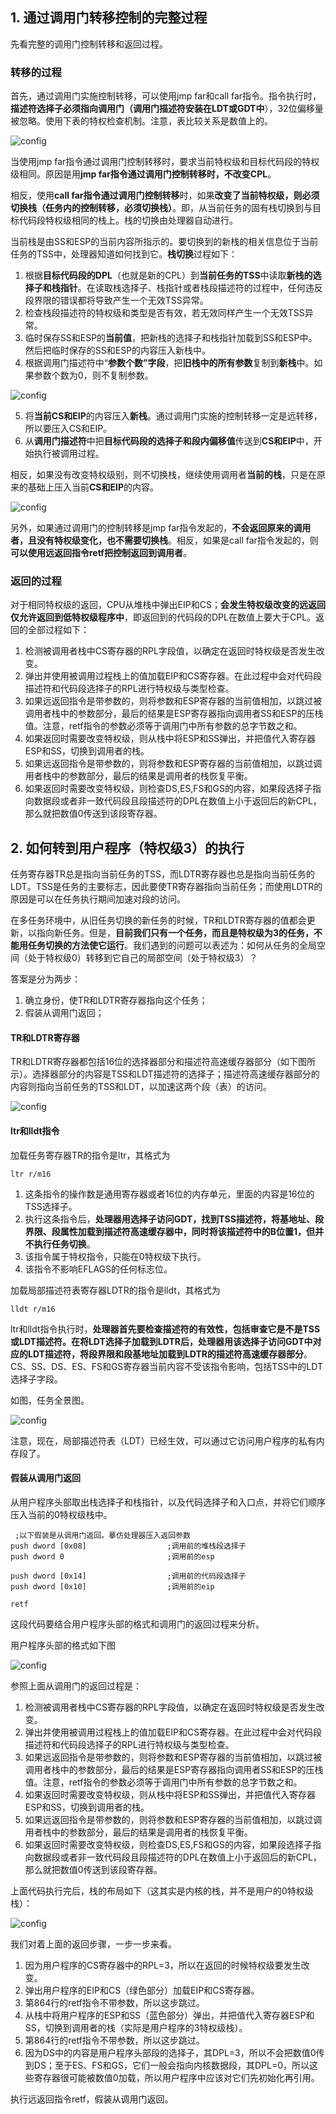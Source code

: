 ## 1. 通过调用门转移控制的完整过程

先看完整的调用门控制转移和返回过程。

### 转移的过程

首先，通过调用门实施控制转移，可以使用jmp far和call far指令。指令执行时，**描述符选择子必须指向调用门（调用门描述符安装在LDT或GDT中**），32位偏移量被忽略。使用下表的特权检查机制。注意，表比较关系是数值上的。

![config](images/11.png)

当使用jmp far指令通过调用门控制转移时，要求当前特权级和目标代码段的特权级相同。原因是用**jmp far指令通过调用门控制转移时，不改变CPL**。

相反，使用**call far指令通过调用门控制转移**时，如果**改变了当前特权级，则必须切换栈（任务内的控制转移，必须切换栈）**。即，从当前任务的固有栈切换到与目标代码段特权级相同的栈上。栈的切换由处理器自动进行。

当前栈是由SS和ESP的当前内容所指示的。要切换到的新栈的相关信息位于当前任务的TSS中，处理器知道如何找到它。**栈切换**过程如下：

1. 根据**目标代码段的DPL**（也就是新的CPL）到**当前任务的TSS**中读取**新栈的选择子和栈指针**。在读取栈选择子、栈指针或者栈段描述符的过程中，任何违反段界限的错误都将导致产生一个无效TSS异常。 
2. 检查栈段描述符的特权级和类型是否有效，若无效同样产生一个无效TSS异常。 
3. 临时保存SS和ESP的**当前值**，把新栈的选择子和栈指针加载到SS和ESP中。然后把临时保存的SS和ESP的内容压入新栈中。
4. 根据调用门描述符中“**参数个数”字段**，把**旧栈中的所有参数**复制到**新栈**中。如果参数个数为0，则不复制参数。 

![config](images/23.png)
 
5. 将**当前CS和EIP**的内容压入**新栈**。通过调用门实施的控制转移一定是远转移，所以要压入CS和EIP。 
6. 从**调用门描述符**中把**目标代码段的选择子和段内偏移值**传送到**CS和EIP**中，开始执行被调用过程。

相反，如果没有改变特权级别，则不切换栈，继续使用调用者**当前的栈**，只是在原来的基础上压入当前**CS和EIP**的内容。

![config](images/22.png)

另外，如果通过调用门的控制转移是jmp far指令发起的，**不会返回原来的调用者，且没有特权级变化，也不需要切换栈**。相反，如果是call far指令发起的，则**可以使用远返回指令retf把控制返回到调用者**。

### 返回的过程

对于相同特权级的返回，CPU从堆栈中弹出EIP和CS；**会发生特权级改变的远返回仅允许返回到低特权级程序中**，即返回到的代码段的DPL在数值上要大于CPL。返回的全部过程如下：

1. 检测被调用者栈中CS寄存器的RPL字段值，以确定在返回时特权级是否发生改变。
2. 弹出并使用被调用过程栈上的值加载EIP和CS寄存器。在此过程中会对代码段描述符和代码段选择子的RPL进行特权级与类型检查。
3. 如果远返回指令是带参数的，则将参数和ESP寄存器的当前值相加，以跳过被调用者栈中的参数部分，最后的结果是ESP寄存器指向调用者SS和ESP的压栈值。注意，retf指令的参数必须等于调用门中所有参数的总字节数之和。
4. 如果返回时需要改变特权级，则从栈中将ESP和SS弹出，并把值代入寄存器ESP和SS，切换到调用者的栈。
5. 如果远返回指令是带参数的，则将参数和ESP寄存器的当前值相加，以跳过调用者栈中的参数部分，最后的结果是调用者的栈恢复平衡。
6. 如果返回时需要改变特权级，则检查DS,ES,FS和GS的内容，如果段选择子指向数据段或者非一致代码段且段描述符的DPL在数值上小于返回后的新CPL，那么就把数值0传送到该段寄存器。

## 2. 如何转到用户程序（特权级3）的执行

任务寄存器TR总是指向当前任务的TSS，而LDTR寄存器也总是指向当前任务的LDT。TSS是任务的主要标志，因此要使TR寄存器指向当前任务；而使用LDTR的原因是可以在任务执行期间加速对段的访问。

在多任务环境中，从旧任务切换的新任务的时候，TR和LDTR寄存器的值都会更新，以指向新任务。但是，**目前我们只有一个任务，而且是特权级为3的任务，不能用任务切换的方法使它运行**。我们遇到的问题可以表述为：如何从任务的全局空间（处于特权级0）转移到它自己的局部空间（处于特权级3）？

答案是分为两步： 
1. 确立身份，使TR和LDTR寄存器指向这个任务； 
2. 假装从调用门返回；

#### TR和LDTR寄存器

TR和LDTR寄存器都包括16位的选择器部分和描述符高速缓存器部分（如下图所示）。选择器部分的内容是TSS和LDT描述符的选择子；描述符高速缓存器部分的内容则指向当前任务的TSS和LDT，以加速这两个段（表）的访问。

![config](images/24.png)

#### ltr和lldt指令

加载任务寄存器TR的指令是ltr，其格式为

```
ltr r/m16
```

1. 这条指令的操作数是通用寄存器或者16位的内存单元，里面的内容是16位的TSS选择子。
2. 执行这条指令后，**处理器用选择子访问GDT，找到TSS描述符，将基地址、段界限、段属性加载到描述符高速缓存器中，同时将该描述符中的B位置1，但并不执行任务切换**。
3. 该指令属于特权指令，只能在0特权级下执行。
4. 该指令不影响EFLAGS的任何标志位。

加载局部描述符表寄存器LDTR的指令是lldt，其格式为

```
lldt r/m16
```

ltr和lldt指令执行时，**处理器首先要检查描述符的有效性，包括审查它是不是TSS或LDT描述符。在将LDT选择子加载到LDTR后，处理器用该选择子访问GDT中对应的LDT描述符，将段界限和段基地址加载到LDTR的描述符高速缓存器部分**。CS、SS、DS、ES、FS和GS寄存器当前内容不受该指令影响，包括TSS中的LDT选择子字段。

如图，任务全景图。

![config](images/25.png)

注意，现在，局部描述符表（LDT）已经生效，可以通过它访问用户程序的私有内存段了。

#### 假装从调用门返回

从用户程序头部取出栈选择子和栈指针，以及代码选择子和入口点，并将它们顺序压入当前的0特权级栈中。

```
 ;以下假装是从调用门返回。摹仿处理器压入返回参数 
push dword [0x08]                  ;调用前的堆栈段选择子
push dword 0                       ;调用前的esp

push dword [0x14]                  ;调用前的代码段选择子 
push dword [0x10]                  ;调用前的eip

retf
```

这段代码要结合用户程序头部的格式和调用门的返回过程来分析。

用户程序头部的格式如下图

![config](images/26.png)

参照上面从调用门的返回过程是：

1. 检测被调用者栈中CS寄存器的RPL字段值，以确定在返回时特权级是否发生改变。
2. 弹出并使用被调用过程栈上的值加载EIP和CS寄存器。在此过程中会对代码段描述符和代码段选择子的RPL进行特权级与类型检查。
3. 如果远返回指令是带参数的，则将参数和ESP寄存器的当前值相加，以跳过被调用者栈中的参数部分，最后的结果是ESP寄存器指向调用者SS和ESP的压栈值。注意，retf指令的参数必须等于调用门中所有参数的总字节数之和。
4. 如果返回时需要改变特权级，则从栈中将ESP和SS弹出，并把值代入寄存器ESP和SS，切换到调用者的栈。
5. 如果远返回指令是带参数的，则将参数和ESP寄存器的当前值相加，以跳过调用者栈中的参数部分，最后的结果是调用者的栈恢复平衡。
6. 如果返回时需要改变特权级，则检查DS,ES,FS和GS的内容，如果段选择子指向数据段或者非一致代码段且段描述符的DPL在数值上小于返回后的新CPL，那么就把数值0传送到该段寄存器。

上面代码执行完后，栈的布局如下（这其实是内核的栈，并不是用户的0特权级栈）：

![config](images/27.png)

我们对着上面的返回步骤，一步一步来看。 
1. 因为用户程序的CS寄存器中的RPL=3，所以在返回的时候特权级要发生改变。 
2. 弹出用户程序的EIP和CS（绿色部分）加载EIP和CS寄存器。 
3. 第864行的retf指令不带参数，所以这步跳过。 
4. 从栈中将用户程序的ESP和SS（蓝色部分）弹出，并把值代入寄存器ESP和SS，切换到调用者的栈（实际是用户程序的3特权级栈）。 
5. 第864行的retf指令不带参数，所以这步跳过。 
6. 因为DS中的内容是用户程序头部段的选择子，其DPL=3，所以不会把数值0传到DS；至于ES、FS和GS，它们一般会指向内核数据段，其DPL=0，所以这些寄存器很可能被数值0加载，所以用户程序中应该对它们先初始化再引用。

执行远返回指令retf，假装从调用门返回。